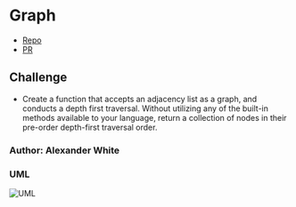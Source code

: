 # Graph
* [Repo](https://github.com/alex-white-401-advanced-javascript/data-structures-and-algorithms/tree/insertion-sort/code-challenges/graph/depthFirst)
* [PR](https://github.com/alex-white-401-advanced-javascript/data-structures-and-algorithms/pull/23)

## Challenge
* Create a function that accepts an adjacency list as a graph, and conducts a depth first traversal. Without utilizing any of the built-in methods available to your language, return a collection of nodes in their pre-order depth-first traversal order.

### Author: Alexander White

### UML
![UML](./depth-first.jpg)
